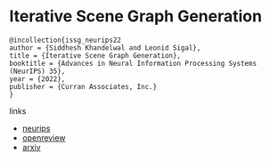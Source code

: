 # Iterative Scene Graph Generation

```
@incollection{issg_neurips22
author = {Siddhesh Khandelwal and Leonid Sigal},
title = {Iterative Scene Graph Generation},
booktitle = {Advances in Neural Information Processing Systems (NeurIPS) 35},
year = {2022},
publisher = {Curran Associates, Inc.}
}
```

links
- [neurips](https://nips.cc/Conferences/2022/Schedule?showEvent=54639)
- [openreview](https://openreview.net/forum?id=i0FnLiIRj6U)
- [arxiv](https://arxiv.org/abs/2207.13440)
